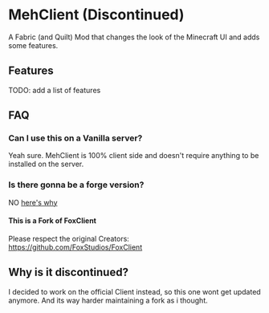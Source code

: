 # MehClient (Discontinued)
A Fabric (and Quilt) Mod that changes the look of the Minecraft UI and adds some features.

## Features
TODO: add a list of features

## FAQ
### Can I use this on a Vanilla server?
Yeah sure. MehClient is 100% client side and doesn't require anything to be installed on the server.

### Is there gonna be a forge version?
NO [here's why](https://v.foxes4life.net/trol.png)


#### This is a Fork of FoxClient
Please respect the original Creators: https://github.com/FoxStudios/FoxClient

## Why is it discontinued?
I decided to work on the official Client instead, so this one wont get updated anymore. And its way harder maintaining a fork as i thought.
